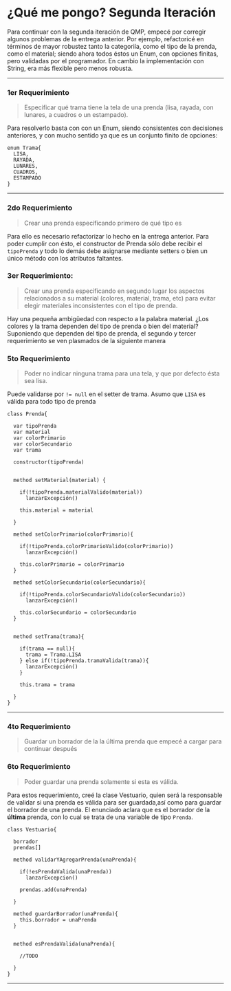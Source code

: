 # ¿Qué me pongo? Segunda Iteración

Para continuar con la segunda iteración de QMP, empecé por corregir algunos problemas de la entrega anterior. Por ejemplo, refactoricé en términos de mayor robustez tanto la categoriía, como el tipo de la prenda, como el material; siendo ahora todos éstos un Enum, con opciones finitas, pero validadas por el programador. En cambio la implementación con String, era más flexible pero menos robusta.

----

### 1er Requerimiento


>Especificar qué trama tiene la tela de una prenda (lisa, rayada, con lunares, a cuadros o un estampado).

Para resolverlo basta con con un Enum, siendo consistentes con decisiones anteriores, y con mucho sentido ya que es un conjunto finito de opciones:

```
enum Trama{
  LISA,
  RAYADA,
  LUNARES,
  CUADROS,
  ESTAMPADO
}
```
----

### 2do Requerimiento

> Crear una prenda especificando primero de qué tipo es

Para ello es necesario refactorizar lo hecho en la entrega anterior. Para poder cumplir con ésto, el constructor de Prenda sólo debe recibir el `tipoPrenda` y todo lo demás debe asignarse mediante setters o bien un único método con los atributos faltantes.


### 3er Requerimiento:

>Crear una prenda especificando en segundo lugar los aspectos relacionados a su material (colores, material, trama, etc) para evitar elegir materiales inconsistentes con el tipo de prenda.

Hay una pequeña ambigüedad con respecto a la palabra material. ¿Los colores y la trama dependen del tipo de prenda o bien del material? Suponiendo que dependen del tipo de prenda, el segundo y tercer requerimiento se ven plasmados de la siguiente manera


### 5to Requerimiento

>Poder no indicar ninguna trama para una tela, y que por defecto ésta sea lisa.

Puede validarse por `!= null` en el setter de trama.
Asumo que `LISA` es válida para todo tipo de prenda


```
class Prenda{

  var tipoPrenda
  var material
  var colorPrimario
  var colorSecundario
  var trama

  constructor(tipoPrenda)


  method setMaterial(material) {

    if(!tipoPrenda.materialValido(material))
      lanzarExcepción()

    this.material = material
    
  }

  method setColorPrimario(colorPrimario){

    if(!tipoPrenda.colorPrimarioValido(colorPrimario))
      lanzarExcepción()

    this.colorPrimario = colorPrimario
  }

  method setColorSecundario(colorSecundario){

    if(!tipoPrenda.colorSecundarioValido(colorSecundario))
      lanzarExcepción()

    this.colorSecundario = colorSecundario
  }


  method setTrama(trama){

    if(trama == null){
      trama = Trama.LISA
    } else if(!tipoPrenda.tramaValida(trama)){
      lanzarExcepción()
    }

    this.trama = trama

  }
}

```

----

### 4to Requerimiento

>Guardar un borrador de la la última prenda que empecé a cargar para continuar después

### 6to Requerimiento

> Poder guardar una prenda solamente si esta es válida.


Para estos requerimiento, creé la clase Vestuario, quien será la responsable de validar si una prenda es válida para ser guardada,así como para guardar el borrador de una prenda. El enunciado aclara que es el borrador de la **última** prenda, con lo cual se trata de una variable de tipo `Prenda`.

```
class Vestuario{

  borrador
  prendas[]

  method validarYAgregarPrenda(unaPrenda){

    if(!esPrendaValida(unaPrenda))
      lanzarExcepcion()

    prendas.add(unaPrenda)

  }

  method guardarBorrador(unaPrenda){
    this.borrador = unaPrenda
  }


  method esPrendaValida(unaPrenda){

    //TODO
  
  }
}
```
---





